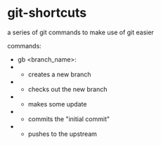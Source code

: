 # git-shortcuts
a series of git commands to make use of git easier

commands:
* gb <branch_name>: 
* * creates a new branch
* * checks out the new branch
* * makes some update 
* * commits the "initial commit"
* * pushes to the upstream
